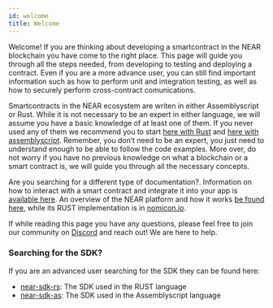 ```yaml
---
id: welcome
title: Welcome
---
```


Welcome! If you are thinking about developing a smartcontract in the NEAR blockchain you have come to the right place. This page will guide you through all the steps needed, from developing to testing and deploying a contract. Even if you are a more advance user, you can still find important information such as how to perform unit and integration testing, as well as how to securely perform cross-contract comunications.

Smartcontracts in the NEAR ecosystem are writen in either Assemblyscript or Rust. While it is not necessary to be an expert in either language, we will assume you have a basic knowledge of at least one of them. If you never used any of them we recommend you to start [here with Rust](broken) and [here with assemblyscript](broken). Remember, you don’t need to be an expert, you just need to understand enough to be able to follow the code examples. More over, do not worry if you have no previous knowledge on what a blockchain or a smart contract is, we will guide you through all the necessary concepts.

Are you searching for a different type of documentation?. Information on how to interact with a smart contract and integrate it into your app is [available here](broken). An overview of the NEAR platform and how it works [be found here](broken), while its RUST implementation is in [nomicon.io](nomicon.io).

If while reading this page you have any questions, please feel free to join our community on [Discord](http://near.chat/) and reach out! We are here to help.


### Searching for the SDK?
If you are an advanced user searching for the SDK they can be found here:

- [near-sdk-rs](broken): The SDK used in the RUST language
- [near-sdk-as](broken): The SDK used in the Assemblyscript language
